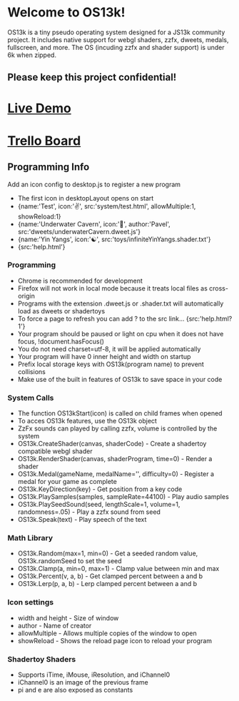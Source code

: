 # Welcome to OS13k!

OS13k is a tiny pseudo operating system designed for a JS13k community project. It includes native support for webgl shaders, zzfx, dweets, medals, fullscreen, and more. The OS (incuding zzfx and shader support) is under 6k when zipped.

## Please keep this project confidential!

# [Live Demo](https://killedbyapixel.github.io/OS13k)
# [Trello Board](https://trello.com/b/1PNeOZfM/os13k)

## Programming Info

Add an icon config to desktop.js to register a new program
- The first icon in desktopLayout opens on start
- {name:'Test', icon:'✌️', src:'system/test.html', allowMultiple:1, showReload:1}
- {name:'Underwater Cavern', icon:'🌊', author:'Pavel', src:'dweets/underwaterCavern.dweet.js'}
- {name:'Yin Yangs', icon:'☯️', src:'toys/infiniteYinYangs.shader.txt'}
- {src:'help.html'}

### Programming
- Chrome is recommended for development
- Firefox will not work in local mode because it treats local files as cross-origin
- Programs with the extension .dweet.js or .shader.txt will automatically load as dweets or shadertoys
- To force a page to refresh you can add ?<version> to the src link... {src:'help.html?1'}
- Your program should be paused or light on cpu when it does not have focus, !document.hasFocus() 
- You do not need charset=utf-8, it will be applied automatically
- Your program will have 0 inner height and width on startup
- Prefix local storage keys with OS13k(program name) to prevent collisions
- Make use of the built in features of OS13k to save space in your code

### System Calls
- The function OS13kStart(icon) is called on child frames when opened
- To acces OS13k features, use the OS13k object
- ZzFx sounds can played by calling zzfx, volume is controlled by the system
- OS13k.CreateShader(canvas, shaderCode) - Create a shadertoy compatible webgl shader
- OS13k.RenderShader(canvas, shaderProgram, time=0) - Render a shader
- OS13k.Medal(gameName, medalName='', difficulty=0) - Register a medal for your game as complete
- OS13k.KeyDirection(key) - Get position from a key code
- OS13k.PlaySamples(samples, sampleRate=44100) - Play audio samples
- OS13k.PlaySeedSound(seed, lengthScale=1, volume=1, randomness=.05) - Play a zzfx sound from seed
- OS13k.Speak(text) - Play speech of the text

### Math Library
- OS13k.Random(max=1, min=0) - Get a seeded random value, OS13k.randomSeed to set the seed
- OS13k.Clamp(a, min=0, max=1) - Clamp value between min and max
- OS13k.Percent(v, a, b) - Get clamped percent between a and b
- OS13k.Lerp(p, a, b) - Lerp clamped percent between a and b

### Icon settings
- width and height - Size of window
- author - Name of creator
- allowMultiple - Allows multiple copies of the window to open
- showReload - Shows the reload page icon to reload your program

### Shadertoy Shaders
 - Supports iTime, iMouse, iResolution, and iChannel0
 - iChannel0 is an image of the previous frame
 - pi and e are also exposed as constants
